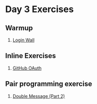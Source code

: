 # Day 3 Exercises

## Warmup

1. [Login Wall](login-wall/)

## Inline Exercises

1. [GitHub OAuth](oauth/)

## Pair programming exercise

1. [Double Message (Part 2)](https://github.com/horizons-school-of-technology/double-message/tree/master/readme-part2.md)
